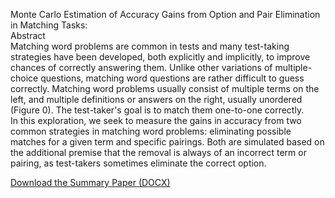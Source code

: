 Monte Carlo Estimation of Accuracy Gains from Option and Pair Elimination in Matching Tasks:<br>
Abstract<br>
Matching word problems are common in tests and many test-taking strategies have been developed, both explicitly and implicitly, to improve chances of correctly answering them. Unlike other variations of multiple-choice questions, matching word questions are rather difficult to guess correctly. Matching word problems usually consist of multiple terms on the left, and multiple definitions or answers on the right, usually unordered (Figure 0). The test-taker's goal is to match them one-to-one correctly.<br>
In this exploration, we seek to measure the gains in accuracy from two common strategies in matching word problems: eliminating possible matches for a given term and specific pairings. Both are simulated based on the additional premise that the removal is always of an incorrect term or pairing, as test-takers sometimes eliminate the correct option.<br>

[Download the Summary Paper (DOCX)](./Monte%20Carlo%20Estimation%20of%20Accuracy%20Gains%20from%20Option%20and%20Pair%20Elimination%20in%20Matching%20Tasks.docx)
